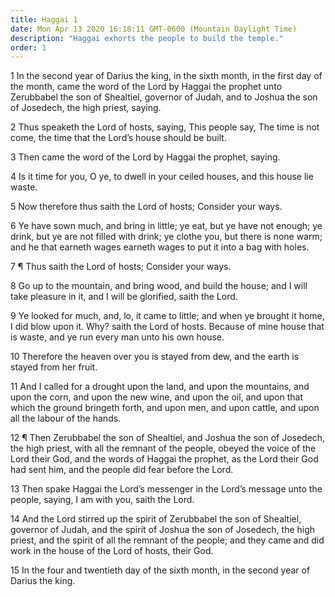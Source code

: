 ```yaml
---
title: Haggai 1
date: Mon Apr 13 2020 16:18:11 GMT-0600 (Mountain Daylight Time)
description: "Haggai exhorts the people to build the temple."
order: 1
---
```


1 In the second year of Darius the king, in the sixth month, in the first day of the month, came the word of the Lord by Haggai the prophet unto Zerubbabel the son of Shealtiel, governor of Judah, and to Joshua the son of Josedech, the high priest, saying.

2 Thus speaketh the Lord of hosts, saying, This people say, The time is not come, the time that the Lord’s house should be built.

3 Then came the word of the Lord by Haggai the prophet, saying.

4 Is it time for you, O ye, to dwell in your ceiled houses, and this house lie waste.

5 Now therefore thus saith the Lord of hosts; Consider your ways.

6 Ye have sown much, and bring in little; ye eat, but ye have not enough; ye drink, but ye are not filled with drink; ye clothe you, but there is none warm; and he that earneth wages earneth wages to put it into a bag with holes.

7 ¶ Thus saith the Lord of hosts; Consider your ways.

8 Go up to the mountain, and bring wood, and build the house; and I will take pleasure in it, and I will be glorified, saith the Lord.

9 Ye looked for much, and, lo, it came to little; and when ye brought it home, I did blow upon it. Why? saith the Lord of hosts. Because of mine house that is waste, and ye run every man unto his own house.

10 Therefore the heaven over you is stayed from dew, and the earth is stayed from her fruit.

11 And I called for a drought upon the land, and upon the mountains, and upon the corn, and upon the new wine, and upon the oil, and upon that which the ground bringeth forth, and upon men, and upon cattle, and upon all the labour of the hands.

12 ¶ Then Zerubbabel the son of Shealtiel, and Joshua the son of Josedech, the high priest, with all the remnant of the people, obeyed the voice of the Lord their God, and the words of Haggai the prophet, as the Lord their God had sent him, and the people did fear before the Lord.

13 Then spake Haggai the Lord’s messenger in the Lord’s message unto the people, saying, I am with you, saith the Lord.

14 And the Lord stirred up the spirit of Zerubbabel the son of Shealtiel, governor of Judah, and the spirit of Joshua the son of Josedech, the high priest, and the spirit of all the remnant of the people; and they came and did work in the house of the Lord of hosts, their God.

15 In the four and twentieth day of the sixth month, in the second year of Darius the king.
